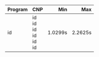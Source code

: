 Program | CNP | Min | Max
--- | --- | ---: | ---:
id | id<br/>id<br/>id<br/>id<br/>id<br/>id | 1.0299s | 2.2625s
